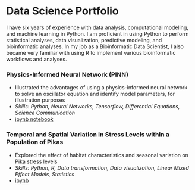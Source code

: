 # Data Science Portfolio
I have six years of experience with data analysis, computational modeling, and machine learning in Python. I am proficient in using Python to perform statistical analyses, data visualization, predictive modeling, and bioinformatic analyses. In my job as a Bioinformatic Data Scientist, I also became very familiar with using R to implement various bioinformatic workflows and analyses.

### Physics-Informed Neural Network (PINN)
* Illustrated the advantages of using a physics-informed neural network to solve an oscillator equation and identify model parameters, for illustration purposes
* _Skills: Python, Neural Networks, Tensorflow, Differential Equations, Science Communication_
* [ipynb notebook](https://github.com/AmelieScha/PINN_oscillator_tf2/blob/main/oscillator_PINN_tf2.ipynb)

### Temporal and Spatial Variation in Stress Levels within a Population of Pikas
* Explored the effect of habitat characteristics and seasonal variation on Pika stress levels
* _Skills: Python, R, Data transformation, Data visualization, Linear Mixed Effect Models, Statistics_
* [ipynb]()
